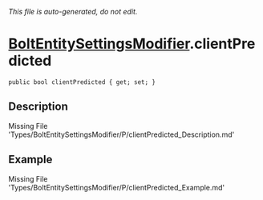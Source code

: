 *This file is auto-generated, do not edit.*

# [BoltEntitySettingsModifier](Types/BoltEntitySettingsModifier.md).clientPredicted
`public bool clientPredicted { get; set; }`
## Description
Missing File 'Types/BoltEntitySettingsModifier/P/clientPredicted_Description.md'
## Example
Missing File 'Types/BoltEntitySettingsModifier/P/clientPredicted_Example.md'
